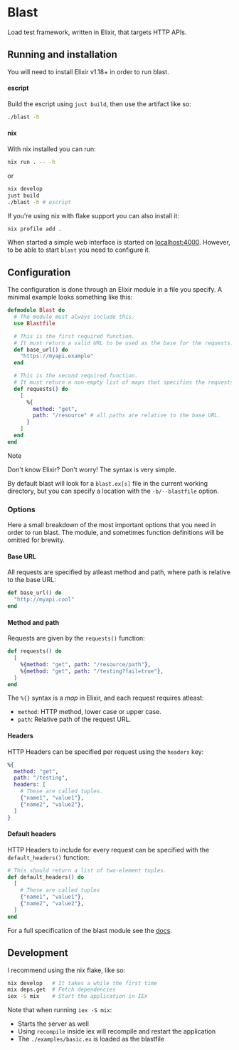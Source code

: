 # Blast

Load test framework, written in Elixir, that targets HTTP APIs.

## Running and installation

You will need to install Elixir v1.18+ in order to run blast.

#### escript
Build the escript using `just build`, then use the artifact like so:
```sh
./blast -h
```

#### nix
With nix installed you can run:

```sh
nix run . -- -h
```

or

```sh
nix develop
just build
./blast -h # escript
```

If you're using nix with flake support you can also install it:
```sh
nix profile add .
```

When started a simple web interface is started on [localhost:4000](http://localhost:4000).
However, to be able to start `blast` you need to configure it.

## Configuration

The configuration is done through an Elixir module in a file you specify.
A minimal example looks something like this:

```elixir
defmodule Blast do
  # The module must always include this.
  use Blastfile

  # This is the first required function.
  # It must return a valid URL to be used as the base for the requests.
  def base_url() do
    "https://myapi.example"
  end

  # This is the second required function.
  # It must return a non-empty list of maps that specifies the requests to send.
  def requests() do
    [
      %{
        method: "get",
        path: "/resource" # all paths are relative to the base URL.
      }
    ]
  end
end
```

> [!NOTE]
> Don't know Elixir? Don't worry! The syntax is very simple.


By default blast will look for a `blast.ex[s]` file in the current working directory,
but you can specify a location with the `-b/--blastfile` option.

### Options

Here a small breakdown of the most important options that you need
in order to run blast. The module, and sometimes function definitions
will be omitted for brewity.

#### Base URL
All requests are specified by atleast method and path, where path is relative to the base URL:
```elixir
def base_url() do
  "http://myapi.cool"
end
```

#### Method and path
Requests are given by the `requests()` function:
```elixir
def requests() do
  [
    %{method: "get", path: "/resource/path"},
    %{method: "get", path: "/testing?fail=true"},
  ]
end
```

The `%{}` syntax is a _map_ in Elixir, and each request requires atleast:
- `method`: HTTP method, lower case or upper case.
- `path`: Relative path of the request URL.


#### Headers
HTTP Headers can be specified per request using the `headers` key:
```elixir
%{
  method: "get",
  path: "/testing",
  headers: [
    # These are called tuples.
    {"name1", "value1"},
    {"name2", "value2"},
  ]
}
```

#### Default headers
HTTP Headers to include for every request can be specified with the `default_headers()` function:
```elixir
# This should return a list of two-element tuples.
def default_headers() do
  [
    # These are called tuples
    {"name1", "value1"},
    {"name2", "value2"},
  ]
end
```

For a full specification of the blast module see the [docs](./docs/blast.md).

## Development

I recommend using the nix flake, like so:

```sh
nix develop   # It takes a while the first time
mix deps.get  # Fetch dependencies
iex -S mix    # Start the application in IEx
```

Note that when running `iex -S mix`:
- Starts the server as well
- Using `recompile` inside iex will recompile and restart the application
- The `./examples/basic.ex` is loaded as the blastfile
